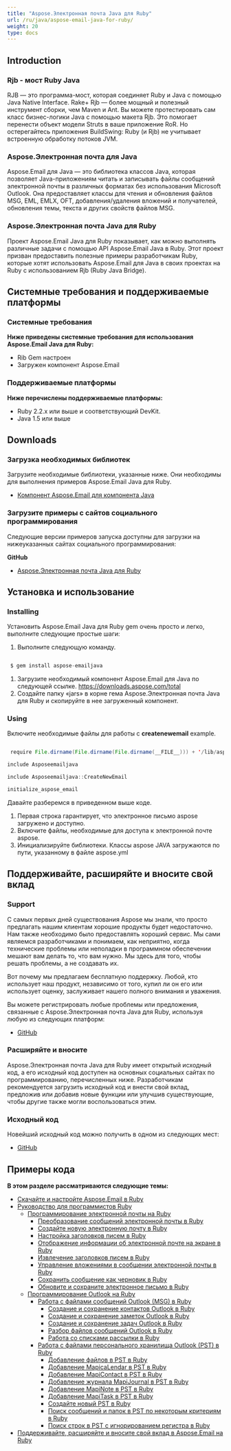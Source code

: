 ```yaml
---
title: "Aspose.Электронная почта Java для Ruby"
url: /ru/java/aspose-email-java-for-ruby/
weight: 20
type: docs
---
```


## **Introduction**
### **Rjb - мост Ruby Java**
RJB — это программа-мост, которая соединяет Ruby и Java с помощью Java Native Interface. Rake+ Rjb — более мощный и полезный инструмент сборки, чем Maven и Ant. Вы можете протестировать сам класс бизнес-логики Java с помощью макета Rjb. Это помогает перенести объект модели Struts в ваше приложение RoR. Но остерегайтесь приложения BuildSwing: Ruby (и Rjb) не учитывает встроенную обработку потоков JVM.
### **Aspose.Электронная почта для Java**
Aspose.Email для Java — это библиотека классов Java, которая позволяет Java-приложениям читать и записывать файлы сообщений электронной почты в различных форматах без использования Microsoft Outlook. Она предоставляет классы для чтения и обновления файлов MSG, EML, EMLX, OFT, добавления/удаления вложений и получателей, обновления темы, текста и других свойств файлов MSG.
### **Aspose.Электронная почта Java для Ruby**
Проект Aspose.Email Java для Ruby показывает, как можно выполнять различные задачи с помощью API Aspose.Email Java в Ruby. Этот проект призван предоставить полезные примеры разработчикам Ruby, которые хотят использовать Aspose.Email для Java в своих проектах на Ruby с использованием Rjb (Ruby Java Bridge).
## **Системные требования и поддерживаемые платформы**
### **Системные требования**
**Ниже приведены системные требования для использования Aspose.Email Java для Ruby:**

- Rib Gem настроен
- Загружен компонент Aspose.Email
### **Поддерживаемые платформы**
**Ниже перечислены поддерживаемые платформы:**

- Ruby 2.2.x или выше и соответствующий DevKit.
- Java 1.5 или выше
## **Downloads**
### **Загрузка необходимых библиотек**
Загрузите необходимые библиотеки, указанные ниже. Они необходимы для выполнения примеров Aspose.Email Java для Ruby.

- [Компонент Aspose.Email для компонента Java](https://downloads.aspose.com/total)
### **Загрузите примеры с сайтов социального программирования**
Следующие версии примеров запуска доступны для загрузки на нижеуказанных сайтах социального программирования:

**GitHub**

- [Aspose.Электронная почта Java для Ruby](https://github.com/aspose-email/Aspose.Email-for-Java/tree/master/Plugins/Aspose_Email_Java_for_Ruby)
## **Установка и использование**
### **Installing**
Установить Aspose.Email Java для Ruby gem очень просто и легко, выполните следующие простые шаги:

1. Выполните следующую команду.

``` java

 $ gem install aspose-emailjava

```

1. Загрузите необходимый компонент Aspose.Email для Java по следующей ссылке.
   <https://downloads.aspose.com/total>
1. Создайте папку «jars» в корне гема Aspose.Электронная почта Java для Ruby и скопируйте в нее загруженный компонент.
### **Using**
Включите необходимые файлы для работы с **createnewemail** example.

``` java

 require File.dirname(File.dirname(File.dirname(__FILE__))) + '/lib/aspose-emailjava'

include Asposeemailjava

include Asposeemailjava::CreateNewEmail

initialize_aspose_email

```

Давайте разберемся в приведенном выше коде.

1. Первая строка гарантирует, что электронное письмо aspose загружено и доступно.
1. Включите файлы, необходимые для доступа к электронной почте aspose.
1. Инициализируйте библиотеки. Классы aspose JAVA загружаются по пути, указанному в файле aspose.yml
## **Поддерживайте, расширяйте и вносите свой вклад**
### **Support**
С самых первых дней существования Aspose мы знали, что просто предлагать нашим клиентам хорошие продукты будет недостаточно. Нам также необходимо было предоставлять хороший сервис. Мы сами являемся разработчиками и понимаем, как неприятно, когда технические проблемы или неполадки в программном обеспечении мешают вам делать то, что вам нужно. Мы здесь для того, чтобы решать проблемы, а не создавать их.

Вот почему мы предлагаем бесплатную поддержку. Любой, кто использует наш продукт, независимо от того, купил ли он его или использует оценку, заслуживает нашего полного внимания и уважения.

Вы можете регистрировать любые проблемы или предложения, связанные с Aspose.Электронная почта Java для Ruby, используя любую из следующих платформ:

- [GitHub](https://github.com/aspose-email/Aspose.Email-for-Java/issues)
### **Расширяйте и вносите**
Aspose.Электронная почта Java для Ruby имеет открытый исходный код, а его исходный код доступен на основных социальных сайтах по программированию, перечисленных ниже. Разработчикам рекомендуется загрузить исходный код и внести свой вклад, предложив или добавив новые функции или улучшив существующие, чтобы другие также могли воспользоваться этим.
### **Исходный код**
Новейший исходный код можно получить в одном из следующих мест:

- [GitHub](https://github.com/aspose-email/Aspose.Email-for-Java/tree/master/Plugins/Aspose_Email_Java_for_Ruby)
## **Примеры кода**
**В этом разделе рассматриваются следующие темы:**

- [Скачайте и настройте Aspose.Email в Ruby](/email/java/download-and-configure-aspose-email-in-ruby/)
- [Руководство для программистов Ruby](/email/java/ruby-programmers-guide/)
  - [Программирование электронной почты на Ruby](/email/java/programming-email-in-ruby/)
    - [Преобразование сообщений электронной почты в Ruby](/email/java/converting-email-messages-in-ruby/)
    - [Создайте новую электронную почту в Ruby](/email/java/create-new-email-in-ruby/)
    - [Настройка заголовков писем в Ruby](/email/java/customizing-email-headers-in-ruby/)
    - [Отображение информации об электронной почте на экране в Ruby](/email/java/displaying-email-information-on-screen-in-ruby/)
    - [Извлечение заголовков писем в Ruby](/email/java/extracting-email-headers-in-ruby/)
    - [Управление вложениями в сообщении электронной почты в Ruby](/email/java/manage-attachments-in-email-message-in-ruby/)
    - [Сохранить сообщение как черновик в Ruby](/email/java/save-message-as-draft-in-ruby/)
    - [Обновите и сохраните электронное письмо в Ruby](/email/java/update-and-save-an-email-in-ruby/)
  - [Программирование Outlook на Ruby](/email/java/programming-outlook-in-ruby/)
    - [Работа с файлами сообщений Outlook (MSG) в Ruby](/email/java/working-with-outlook-message-msg-files-in-ruby/)
      - [Создание и сохранение контактов Outlook в Ruby](/email/java/creating-and-saving-outlook-contacts-in-ruby/)
      - [Создание и сохранение заметок Outlook в Ruby](/email/java/creating-and-saving-outlook-notes-in-ruby/)
      - [Создание и сохранение задач Outlook в Ruby](/email/java/creating-and-saving-outlook-tasks-in-ruby/)
      - [Разбор файлов сообщений Outlook в Ruby](/email/java/parsing-outlook-message-files-in-ruby/)
      - [Работа со списками рассылки в Ruby](/email/java/working-with-distribution-lists-in-ruby/)
    - [Работа с файлами персонального хранилища Outlook (PST) в Ruby](/email/java/working-with-outlook-personal-storage-pst-files-in-ruby/)
      - [Добавление файлов в PST в Ruby](/email/java/adding-files-to-pst-in-ruby/)
      - [Добавление MapicaLendar в PST в Ruby](/email/java/adding-mapicalendar-to-pst-in-ruby/)
      - [Добавление MapiContact в PST в Ruby](/email/java/adding-mapicontact-to-pst-in-ruby/)
      - [Добавление журнала MapiJournal в PST в Ruby](/email/java/adding-mapijournal-to-pst-in-ruby/)
      - [Добавление MapiNote в PST в Ruby](/email/java/adding-mapinote-to-pst-in-ruby/)
      - [Добавление MapiTask в PST в Ruby](/email/java/adding-mapitask-to-pst-in-ruby/)
      - [Создайте новый PST в Ruby](/email/java/create-new-pst-in-ruby/)
      - [Поиск сообщений и папок в PST по некоторым критериям в Ruby](/email/java/search-messages-and-folders-in-a-pst-by-some-criteria-in-ruby/)
      - [Поиск строк в PST с игнорированием регистра в Ruby](/email/java/string-searching-in-pst-with-ignore-case-in-ruby/)
- [Поддерживайте, расширяйте и вносите свой вклад в Aspose.Email на Ruby](/email/java/support-extend-and-contribute-to-aspose-email-in-ruby/)
